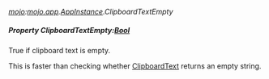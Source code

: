 _[mojo](../../modules/mojo/mojo-module.md):[mojo.app](../../modules/mojo/mojo-app.md).[AppInstance](../../modules/mojo/mojo-app-appinstance.md).ClipboardTextEmpty_
##### Property ClipboardTextEmpty:[Bool](../../modules/wonkey/wonkey-types-bool.md)
True if clipboard text is empty.

This is faster than checking whether [ClipboardText](mojo-app-appinstance-clipboardtext.md) returns an empty string.

